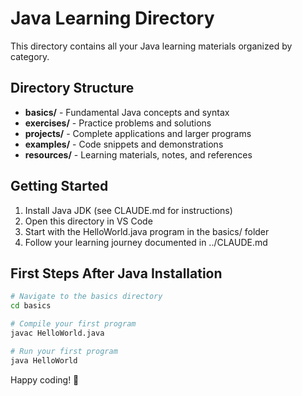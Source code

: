 # Java Learning Directory

This directory contains all your Java learning materials organized by category.

## Directory Structure

- **basics/** - Fundamental Java concepts and syntax
- **exercises/** - Practice problems and solutions
- **projects/** - Complete applications and larger programs
- **examples/** - Code snippets and demonstrations
- **resources/** - Learning materials, notes, and references

## Getting Started

1. Install Java JDK (see CLAUDE.md for instructions)
2. Open this directory in VS Code
3. Start with the HelloWorld.java program in the basics/ folder
4. Follow your learning journey documented in ../CLAUDE.md

## First Steps After Java Installation

```bash
# Navigate to the basics directory
cd basics

# Compile your first program
javac HelloWorld.java

# Run your first program
java HelloWorld
```

Happy coding! 🚀